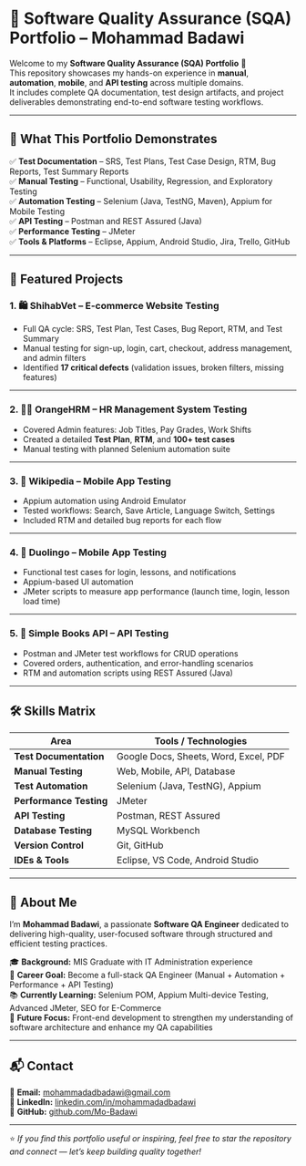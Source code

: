# 🧪 Software Quality Assurance (SQA) Portfolio – Mohammad Badawi

Welcome to my **Software Quality Assurance (SQA) Portfolio** 👋  
This repository showcases my hands-on experience in **manual**, **automation**, **mobile**, and **API testing** across multiple domains.  
It includes complete QA documentation, test design artifacts, and project deliverables demonstrating end-to-end software testing workflows.

---

## 🎯 What This Portfolio Demonstrates

✅ **Test Documentation** – SRS, Test Plans, Test Case Design, RTM, Bug Reports, Test Summary Reports  
✅ **Manual Testing** – Functional, Usability, Regression, and Exploratory Testing  
✅ **Automation Testing** – Selenium (Java, TestNG, Maven), Appium for Mobile Testing  
✅ **API Testing** – Postman and REST Assured (Java)  
✅ **Performance Testing** – JMeter  
✅ **Tools & Platforms** – Eclipse, Appium, Android Studio, Jira, Trello, GitHub  

---

## 📂 Featured Projects

### 1. 🛍️ **ShihabVet – E-commerce Website Testing**
- Full QA cycle: SRS, Test Plan, Test Cases, Bug Report, RTM, and Test Summary  
- Manual testing for sign-up, login, cart, checkout, address management, and admin filters  
- Identified **17 critical defects** (validation issues, broken filters, missing features)

---

### 2. 🧑‍💼 **OrangeHRM – HR Management System Testing**
- Covered Admin features: Job Titles, Pay Grades, Work Shifts  
- Created a detailed **Test Plan**, **RTM**, and **100+ test cases**  
- Manual testing with planned Selenium automation suite

---

### 3. 📱 **Wikipedia – Mobile App Testing**
- Appium automation using Android Emulator  
- Tested workflows: Search, Save Article, Language Switch, Settings  
- Included RTM and detailed bug reports for each flow  

---

### 4. 🧩 **Duolingo – Mobile App Testing**
- Functional test cases for login, lessons, and notifications  
- Appium-based UI automation  
- JMeter scripts to measure app performance (launch time, login, lesson load time)

---

### 5. 🔗 **Simple Books API – API Testing**
- Postman and JMeter test workflows for CRUD operations  
- Covered orders, authentication, and error-handling scenarios  
- RTM and automation scripts using REST Assured (Java)

---

## 🛠️ Skills Matrix

| Area | Tools / Technologies |
|------|----------------------|
| **Test Documentation** | Google Docs, Sheets, Word, Excel, PDF |
| **Manual Testing** | Web, Mobile, API, Database |
| **Test Automation** | Selenium (Java, TestNG), Appium |
| **Performance Testing** | JMeter |
| **API Testing** | Postman, REST Assured |
| **Database Testing** | MySQL Workbench |
| **Version Control** | Git, GitHub |
| **IDEs & Tools** | Eclipse, VS Code, Android Studio |

---

## 👤 About Me

I’m **Mohammad Badawi**, a passionate **Software QA Engineer** dedicated to delivering high-quality, user-focused software through structured and efficient testing practices.

🎓 **Background:** MIS Graduate with IT Administration experience  
🚀 **Career Goal:** Become a full-stack QA Engineer (Manual + Automation + Performance + API Testing)  
📚 **Currently Learning:** Selenium POM, Appium Multi-device Testing, Advanced JMeter, SEO for E-Commerce  
🔮 **Future Focus:** Front-end development to strengthen my understanding of software architecture and enhance my QA capabilities

---

## 📬 Contact

📧 **Email:** [mohammadadbadawi@gmail.com](mailto:mohammadadbadawi@gmail.com)  
💼 **LinkedIn:** [linkedin.com/in/mohammadadbadawi](https://linkedin.com/in/mohammadadbadawi)  
🐙 **GitHub:** [github.com/Mo-Badawi](https://github.com/Mo-Badawi)

---

⭐ *If you find this portfolio useful or inspiring, feel free to star the repository and connect — let’s keep building quality together!*
